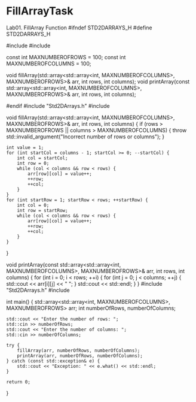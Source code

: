 # FillArrayTask
Lab01. FillArray Function 
#ifndef STD2DARRAYS_H
#define STD2DARRAYS_H

#include <array>
#include <stdexcept>

const int MAXNUMBEROFROWS = 100;
const int MAXNUMBEROFCOLUMNS = 100;

void fillArray(std::array<std::array<int, MAXNUMBEROFCOLUMNS>, MAXNUMBEROFROWS>& arr, int rows, int columns);
void printArray(const std::array<std::array<int, MAXNUMBEROFCOLUMNS>, MAXNUMBEROFROWS>& arr, int rows, int columns);

#endif
#include "Std2DArrays.h"
#include <stdexcept>

void fillArray(std::array<std::array<int, MAXNUMBEROFCOLUMNS>, MAXNUMBEROFROWS>& arr, int rows, int columns) {
    if (rows > MAXNUMBEROFROWS || columns > MAXNUMBEROFCOLUMNS) {
        throw std::invalid_argument("Incorrect number of rows or columns");
    }

    int value = 1;
    for (int startCol = columns - 1; startCol >= 0; --startCol) {
        int col = startCol;
        int row = 0;
        while (col < columns && row < rows) {
            arr[row][col] = value++;
            ++row;
            ++col;
        }
    }
    for (int startRow = 1; startRow < rows; ++startRow) {
        int col = 0;
        int row = startRow;
        while (col < columns && row < rows) {
            arr[row][col] = value++;
            ++row;
            ++col;
        }
    }
}

void printArray(const std::array<std::array<int, MAXNUMBEROFCOLUMNS>, MAXNUMBEROFROWS>& arr, int rows, int columns) {
    for (int i = 0; i < rows; ++i) {
        for (int j = 0; j < columns; ++j) {
            std::cout << arr[i][j] << " ";
        }
        std::cout << std::endl;
    }
}
#include "Std2DArrays.h"
#include <iostream>

int main() {
    std::array<std::array<int, MAXNUMBEROFCOLUMNS>, MAXNUMBEROFROWS> arr;
    int numberOfRows, numberOfColumns;

    std::cout << "Enter the number of rows: ";
    std::cin >> numberOfRows;
    std::cout << "Enter the number of columns: ";
    std::cin >> numberOfColumns;

    try {
        fillArray(arr, numberOfRows, numberOfColumns);
        printArray(arr, numberOfRows, numberOfColumns);
    } catch (const std::exception& e) {
        std::cout << "Exception: " << e.what() << std::endl;
    }

    return 0;
}
